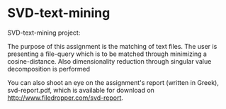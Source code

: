SVD-text-mining
===============

SVD-text-mining project:

The purpose of this assignment is the matching of text files. The user is presenting a file-query
which is to be matched through minimizing a cosine-distance. Also dimensionality reduction
through singular value decomposition is performed

You can also shoot an eye on the assignment's report (written in Greek), svd-report.pdf,
which is available for download on http://www.filedropper.com/svd-report.
